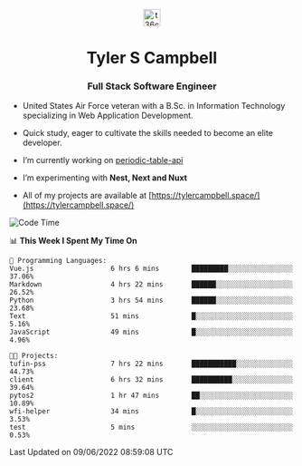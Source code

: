 <p align="center">
<a href="https://www.linkedin.com/in/t36campbell" target="blank"><img align="center" src="https://ik.imagekit.io/t36campbell/Portfolio/linkedin.png.original_m8bbGgPh6.png" alt="t36campbell" height="30" width="30" /></a>
</p>
<h1 align="center">Tyler S Campbell</h1>
<h3 align="center">Full Stack Software Engineer</h3>

* United States Air Force veteran with a B.Sc. in Information Technology specializing in Web Application Development. 

* Quick study, eager to cultivate the skills needed to become an elite developer.

* I’m currently working on [periodic-table-api](https://github.com/t36campbell/periodic-table-api)

* I’m experimenting with **Nest, Next and Nuxt**

* All of my projects are available at [https://tylercampbell.space/](https://tylercampbell.space/)

<!--START_SECTION:waka-->
![Code Time](http://img.shields.io/badge/Code%20Time-1%2C654%20hrs%209%20mins-blue)

📊 **This Week I Spent My Time On** 

```text
💬 Programming Languages: 
Vue.js                   6 hrs 6 mins        █████████░░░░░░░░░░░░░░░░   37.06% 
Markdown                 4 hrs 22 mins       ██████░░░░░░░░░░░░░░░░░░░   26.52% 
Python                   3 hrs 54 mins       ██████░░░░░░░░░░░░░░░░░░░   23.68% 
Text                     51 mins             █░░░░░░░░░░░░░░░░░░░░░░░░   5.16% 
JavaScript               49 mins             █░░░░░░░░░░░░░░░░░░░░░░░░   4.96%

🐱‍💻 Projects: 
tufin-pss                7 hrs 22 mins       ███████████░░░░░░░░░░░░░░   44.73% 
client                   6 hrs 32 mins       ██████████░░░░░░░░░░░░░░░   39.64% 
pytos2                   1 hr 47 mins        ██░░░░░░░░░░░░░░░░░░░░░░░   10.89% 
wfi-helper               34 mins             █░░░░░░░░░░░░░░░░░░░░░░░░   3.53% 
test                     5 mins              ░░░░░░░░░░░░░░░░░░░░░░░░░   0.53%

```


 Last Updated on 09/06/2022 08:59:08 UTC
<!--END_SECTION:waka-->
